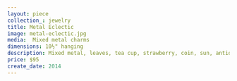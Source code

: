 ```yaml
---
layout: piece
collection_: jewelry
title: Metal Eclectic
image: metal-eclectic.jpg
media:  Mixed metal charms
dimensions: 10½" hanging
description: Mixed metal, leaves, tea cup, strawberry, coin, sun, antique type writer key, ring, turquoise shape on metal, sand star pacers, findings, and beads with heart shape metal clasp.
price: $95
create_date: 2014
---
```


